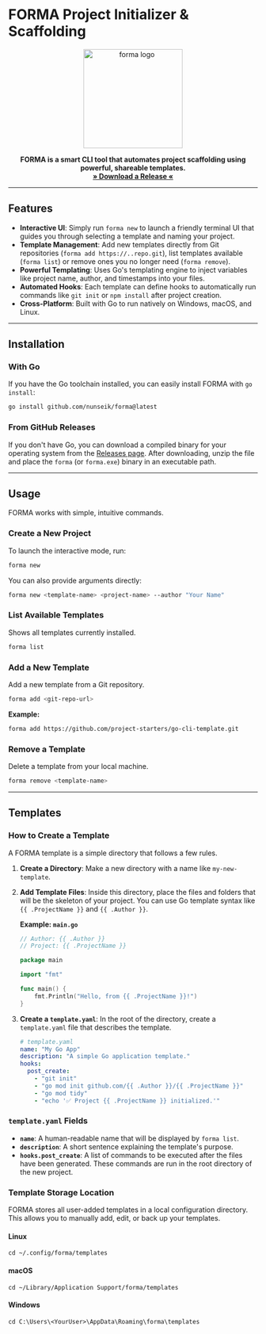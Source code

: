 # FORMA Project Initializer & Scaffolding
<div align="center">
<img src="https://placehold.co/200x200/a855f7/ffffff?text=FORMA" alt="forma logo" width="200"/>
</div>

<p align="center">
<strong>FORMA is a smart CLI tool that automates project scaffolding using powerful, shareable templates.</strong>
<br />
<!-- TODO: Replace YOUR_USERNAME with your actual GitHub username -->
<a href="https://github.com/nunseik/forma/releases"><strong>» Download a Release «</strong></a>
</p>

-----

## Features

  * **Interactive UI**: Simply run `forma new` to launch a friendly terminal UI that guides you through selecting a template and naming your project.
  * **Template Management**: Add new templates directly from Git repositories (`forma add https://..repo.git`), list templates available (`forma list`) or remove ones you no longer need (`forma remove`).
  * **Powerful Templating**: Uses Go's templating engine to inject variables like project name, author, and timestamps into your files.
  * **Automated Hooks**: Each template can define hooks to automatically run commands like `git init` or `npm install` after project creation.
  * **Cross-Platform**: Built with Go to run natively on Windows, macOS, and Linux.

-----

## Installation

### With Go

If you have the Go toolchain installed, you can easily install FORMA with `go install`:

```bash
go install github.com/nunseik/forma@latest
```

### From GitHub Releases

If you don't have Go, you can download a compiled binary for your operating system from the [Releases page](https://github.com/nunseik/forma/releases). After downloading, unzip the file and place the `forma` (or `forma.exe`) binary in an executable path.

-----

## Usage

FORMA works with simple, intuitive commands.

### Create a New Project

To launch the interactive mode, run:

```bash
forma new
```

You can also provide arguments directly:

```bash
forma new <template-name> <project-name> --author "Your Name"
```

### List Available Templates

Shows all templates currently installed.

```bash
forma list
```

### Add a New Template

Add a new template from a Git repository.

```bash
forma add <git-repo-url>
```

**Example:**

```bash
forma add https://github.com/project-starters/go-cli-template.git
```

### Remove a Template

Delete a template from your local machine.

```bash
forma remove <template-name>
```

-----

## Templates

### How to Create a Template

A FORMA template is a simple directory that follows a few rules.

1.  **Create a Directory**: Make a new directory with a name like `my-new-template`.

2.  **Add Template Files**: Inside this directory, place the files and folders that will be the skeleton of your project. You can use Go template syntax like `{{ .ProjectName }}` and `{{ .Author }}`.

    **Example: `main.go`**

    ```go
    // Author: {{ .Author }}
    // Project: {{ .ProjectName }}

    package main

    import "fmt"

    func main() {
        fmt.Println("Hello, from {{ .ProjectName }}!")
    }
    ```

3.  **Create a `template.yaml`**: In the root of the directory, create a `template.yaml` file that describes the template.

    ```yaml
    # template.yaml
    name: "My Go App"
    description: "A simple Go application template."
    hooks:
      post_create:
        - "git init"
        - "go mod init github.com/{{ .Author }}/{{ .ProjectName }}"
        - "go mod tidy"
        - "echo '✅ Project {{ .ProjectName }} initialized.'"
    ```

### `template.yaml` Fields

  * **`name`**: A human-readable name that will be displayed by `forma list`.
  * **`description`**: A short sentence explaining the template's purpose.
  * **`hooks.post_create`**: A list of commands to be executed after the files have been generated. These commands are run in the root directory of the new project.

### Template Storage Location
FORMA stores all user-added templates in a local configuration directory. This allows you to manually add, edit, or back up your templates.

#### Linux
```
cd ~/.config/forma/templates
```
#### macOS
```
cd ~/Library/Application Support/forma/templates
```
#### Windows
```
cd C:\Users\<YourUser>\AppData\Roaming\forma\templates
```
